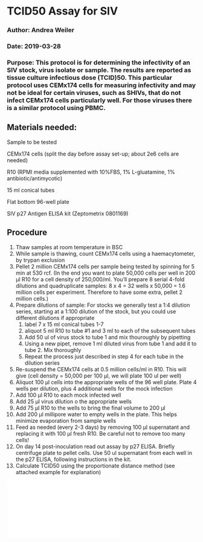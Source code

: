 # TCID50 Assay for SIV

### Author: Andrea Weiler
### Date: 2019-03-28

### Purpose: This protocol is for determining the infectivity of an SIV stock, virus isolate or sample. The results are reported as tissue culture infectious dose (TCID)50. This particular protocol uses CEMx174 cells for measuring infectivity and may not be ideal for certain viruses, such as SHIVs, that do not infect CEMx174 cells particularly well. For those viruses there is a similar protocol using PBMC.

## Materials needed: 
Sample to be tested

CEMx174 cells (split the day before assay set-up; about 2e6 cells are needed)

R10 (RPMI media supplemented with 10%FBS, 1% L-gluatamine, 1% antibiotic/antimycotic)

15 ml conical tubes

Flat bottom 96-well plate

SIV p27 Antigen ELISA kit (Zeptometrix 0801169)


## Procedure
1. Thaw samples at room temperature in BSC
2. While sample is thawing, count CEMx174 cells using a haemacytometer, by trypan exclusion
3. Pellet 2 million CEMx174 cells per sample being tested by spinning for 5 min at 530 rcf. (In the end you want to plate 50,000 cells per well in 200 µl R10 for a cell density of 250,000/ml. You’ll prepare 8 serial 4-fold dilutions and quadruplicate samples: 8 x 4 = 32 wells x 50,000 = 1.6 million cells per experiment. Therefore to have some extra, pellet 2 million cells.)
4. Prepare dilutions of sample: For stocks we generally test a 1:4 dilution series, starting at a 1:100 dilution of the stock, but you could use different dilutions if appropriate
    1. label 7 x 15 ml conical tubes 1-7
    2. aliquot 5 ml R10 to tube #1 and 3 ml to each of the subsequent tubes
    3. Add 50 ul of virus stock to tube 1 and mix thouroughly by pipetting
    4. Using a new pipet, remove 1 ml diluted virus from tube 1 and add it to tube 2. Mix thoroughly
    5. Repeat the process just described in step 4 for each tube in the dilution series
5. Re-suspend the CEMx174 cells at 0.5 million cells/ml in R10. This will give (cell density = 50,000 per 100 µl, we will plate 100 ul per well)
6.  Aliquot 100 µl cells into the appropriate wells of the 96 well plate. Plate 4 wells per dilution, plus 4 additional wells for the mock infection
7. Add 100 µl R10 to each mock infected well
8. Add 25 µl virus dilution o the appropriate wells
9. Add 75 µl R10 to the wells to bring the final volume to 200 µl
10. Add 200 µl millipore water to empty wells in the plate. This helps minimize evaporation from sample wells
11. Feed as needed (every 2-3 days) by removing 100 µl supernatant and replacing it with 100 µl fresh R10. Be careful not to remove too many cells!
12. On day 14 post-inoculation read out assay by p27 ELISA. Briefly centrifuge plate to pellet cells. Use 50 ul supernatant from each well in the p27 ELISA, following instructions in the kit.
13. Calculate TCID50 using the proportionate distance method (see attached example for explanation)

![Proportionate Distance calculation](protocols/images/TCID50_calculation_example.pdf)

      